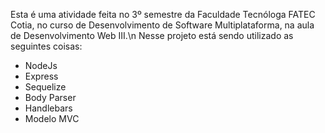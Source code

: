 Esta é uma atividade feita no 3º semestre da Faculdade Tecnóloga FATEC Cotia, no curso de Desenvolvimento de Software Multiplataforma, na aula de Desenvolvimento Web III.\n
Nesse projeto está sendo utilizado as seguintes coisas:
- NodeJs
- Express
- Sequelize
- Body Parser
- Handlebars
- Modelo MVC
